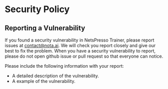 # Security Policy

## Reporting a Vulnerability

If you found a security vulnerability in NetsPresso Trainer, please report issues at contact@nota.ai. We will check you report closely and give our best to fix the problem. When you have a security vulnerability to report, please do not open github issue or pull request so that everyone can notice.

Please include the following information with your report:
- A detailed description of the vulnerability.
- A example of the vulnerability.
